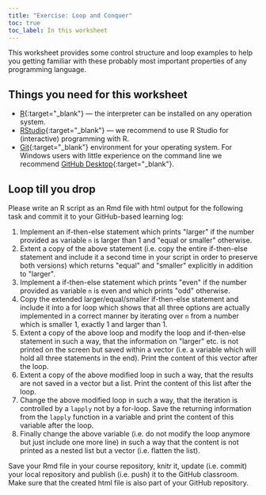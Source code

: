 ```yaml
---
title: "Exercise: Loop and Conquer"
toc: true
toc_label: In this worksheet
---
```


This worksheet provides some control structure and loop examples to help you getting familiar with these probably most important properties of any programming language.

## Things you need for this worksheet
  * [R](https://cran.r-project.org/){:target="_blank"} — the interpreter can be installed on any operation system.
  * [RStudio](https://www.rstudio.com/){:target="_blank"} — we recommend to use R Studio for (interactive) programming with R.
  * [Git](https://git-scm.com/downloads){:target="_blank"} environment for your operating system. For Windows users with little experience on the command line we recommend [GitHub Desktop](https://desktop.github.com/){:target="_blank"}.

## Loop till you drop
Please write an R script as an Rmd file with html output for the following task and commit it to your GitHub-based learning log:

1. Implement an if-then-else statement which prints "larger" if the number provided as variable `n` is larger than 1 and "equal or smaller" otherwise.
1. Extent a copy of the above statement (i.e. copy the entire if-then-else statement and include it a second time in your script in order to preserve both versions) which returns "equal" and "smaller" explicitly in addition to "larger".
1. Implement a if-then-else statement which prints "even" if the number provided as variable `n` is even and which prints "odd" otherwise.
1. Copy the extended larger/equal/smaller if-then-else statement and include it into a for loop which shows that all three options are actually implemented in a correct manner by iterating over `n` from a number which is smaller 1, exactly 1 and larger than 1.
1. Extent a copy of the above loop and modify the loop and if-then-else statement in such a way, that the information on "larger" etc. is not printed on the screen but saved within a vector (i.e. a variable which will hold all three statements in the end). Print the content of this vector after the loop.
1. Extent a copy of the above modified loop in such a way, that the results are not saved in a vector but a list. Print the content of this list after the loop.
1. Change the above modified loop in such a way, that the iteration is controlled by a `lapply` not by a for-loop. Save the returning information from the `lapply` function in a variable and print the content of this variable after the loop.
1. Finally change the above variable (i.e. do not modify the loop anymore but just include one more line) in such a way that the content is not printed as a nested list but a vector (i.e. flatten the list).

Save your Rmd file in your course repository, knitr it, update (i.e. commit) your local repository and publish (i.e. push) it to the GitHub classroom. Make sure that the created html file is also part of your GitHub repository.


